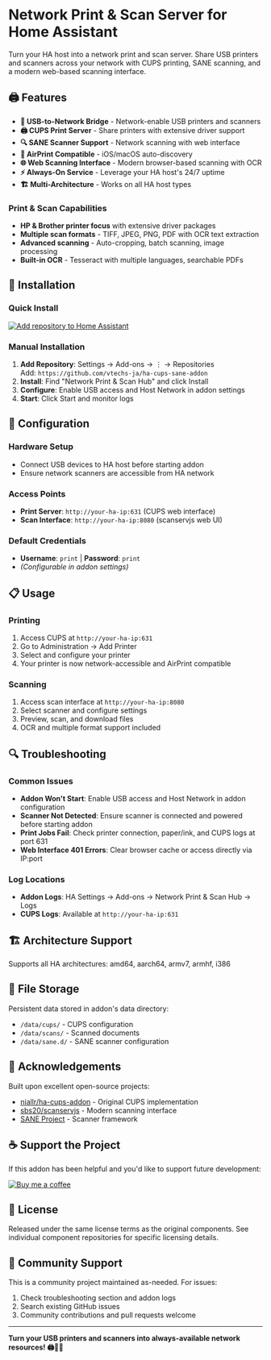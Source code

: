 # Network Print & Scan Server for Home Assistant

Turn your HA host into a network print and scan server. Share USB printers and scanners across your network with CUPS printing, SANE scanning, and a modern web-based scanning interface.

## 🖨️ **Features**

- **🔌 USB-to-Network Bridge** - Network-enable USB printers and scanners
- **🖨️ CUPS Print Server** - Share printers with extensive driver support
- **🔍 SANE Scanner Support** - Network scanning with web interface
- **📱 AirPrint Compatible** - iOS/macOS auto-discovery
- **🌐 Web Scanning Interface** - Modern browser-based scanning with OCR
- **⚡ Always-On Service** - Leverage your HA host's 24/7 uptime
- **🏗️ Multi-Architecture** - Works on all HA host types

### Print & Scan Capabilities
- **HP & Brother printer focus** with extensive driver packages
- **Multiple scan formats** - TIFF, JPEG, PNG, PDF with OCR text extraction
- **Advanced scanning** - Auto-cropping, batch scanning, image processing
- **Built-in OCR** - Tesseract with multiple languages, searchable PDFs

## 🚀 **Installation**

### Quick Install
[![Add repository to Home Assistant](https://my.home-assistant.io/badges/supervisor_add_addon_repository.svg)](https://my.home-assistant.io/redirect/supervisor_add_addon_repository/?repository_url=https%3A//github.com/vtechs-ja/ha-cups-sane-addon)

### Manual Installation
1. **Add Repository**: Settings → Add-ons → ⋮ → Repositories  
   Add: `https://github.com/vtechs-ja/ha-cups-sane-addon`
2. **Install**: Find "Network Print & Scan Hub" and click Install
3. **Configure**: Enable USB access and Host Network in addon settings
4. **Start**: Click Start and monitor logs

## 🔧 **Configuration**

### Hardware Setup
- Connect USB devices to HA host before starting addon
- Ensure network scanners are accessible from HA network

### Access Points
- **Print Server**: `http://your-ha-ip:631` (CUPS web interface)
- **Scan Interface**: `http://your-ha-ip:8080` (scanservjs web UI)

### Default Credentials
- **Username**: `print` | **Password**: `print`
- *(Configurable in addon settings)*

## 📋 **Usage**

### Printing
1. Access CUPS at `http://your-ha-ip:631`
2. Go to Administration → Add Printer
3. Select and configure your printer
4. Your printer is now network-accessible and AirPrint compatible

### Scanning
1. Access scan interface at `http://your-ha-ip:8080`
2. Select scanner and configure settings
3. Preview, scan, and download files
4. OCR and multiple format support included

## 🔍 **Troubleshooting**

### Common Issues
- **Addon Won't Start**: Enable USB access and Host Network in addon configuration
- **Scanner Not Detected**: Ensure scanner is connected and powered before starting addon
- **Print Jobs Fail**: Check printer connection, paper/ink, and CUPS logs at port 631
- **Web Interface 401 Errors**: Clear browser cache or access directly via IP:port

### Log Locations
- **Addon Logs**: HA Settings → Add-ons → Network Print & Scan Hub → Logs
- **CUPS Logs**: Available at `http://your-ha-ip:631`

## 🏗️ **Architecture Support**

Supports all HA architectures: amd64, aarch64, armv7, armhf, i386

## 📁 **File Storage**

Persistent data stored in addon's data directory:
- `/data/cups/` - CUPS configuration
- `/data/scans/` - Scanned documents
- `/data/sane.d/` - SANE scanner configuration

## 🤝 **Acknowledgements**

Built upon excellent open-source projects:
- [niallr/ha-cups-addon](https://github.com/niallr/ha-cups-addon) - Original CUPS implementation
- [sbs20/scanservjs](https://github.com/sbs20/scanservjs) - Modern scanning interface
- [SANE Project](http://www.sane-project.org/) - Scanner framework

## ☕ **Support the Project**

If this addon has been helpful and you'd like to support future development:

[![Buy me a coffee](https://img.shields.io/badge/Buy%20me%20a%20coffee-PayPal-blue.svg?style=for-the-badge&logo=paypal)](https://paypal.me/vtechjm)

## 📄 **License**

Released under the same license terms as the original components. See individual component repositories for specific licensing details.

## 🐛 **Community Support**

This is a community project maintained as-needed. For issues:
1. Check troubleshooting section and addon logs
2. Search existing GitHub issues
3. Community contributions and pull requests welcome

---

**Turn your USB printers and scanners into always-available network resources! 🖨️📄✨**